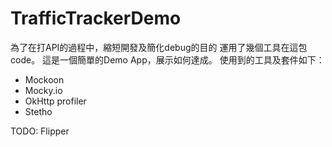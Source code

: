 # TrafficTrackerDemo

為了在打API的過程中，縮短開發及簡化debug的目的
運用了幾個工具在這包code。
這是一個簡單的Demo App，展示如何達成。
使用到的工具及套件如下：
  - Mockoon
  - Mocky.io
  - OkHttp profiler
  - Stetho
  
 TODO: Flipper
